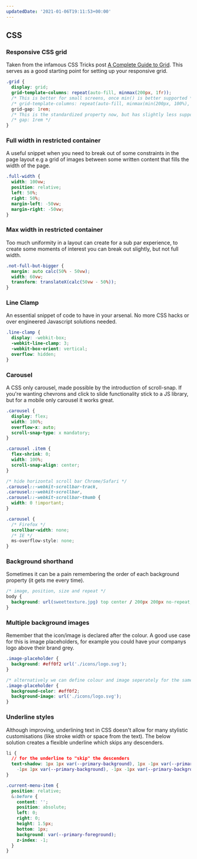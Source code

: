 ```yaml
---
updatedDate: '2021-01-06T19:11:53+00:00'
---
```

## CSS

### Responsive CSS grid

Taken from the infamous CSS Tricks post [A Complete Guide to Grid](https://css-tricks.com/snippets/css/complete-guide-grid/). This serves as a good starting point for setting up your responsive grid.

```css
.grid {
  display: grid;
  grid-template-columns: repeat(auto-fill, minmax(200px, 1fr));
  /* This is better for small screens, once min() is better supported */
  /* grid-template-columns: repeat(auto-fill, minmax(min(200px, 100%), 1fr)); */
  grid-gap: 1rem;
  /* This is the standardized property now, but has slightly less support */
  /* gap: 1rem */
}
```

### Full width in restricted container

A useful snippet when you need to break out of some constraints in the page layout e.g a grid of images between some written content that fills the width of the page.

```css
.full-width {
  width: 100vw;
  position: relative;
  left: 50%;
  right: 50%;
  margin-left: -50vw;
  margin-right: -50vw;
}
```

### Max width in restricted container

Too much uniformity in a layout can create for a sub par experience, to create some moments of interest you can break out slightly, but not full width.

```css
.not-full-but-bigger {
  margin: auto calc(50% - 50vw);
  width: 60vw;
  transform: translateX(calc(50vw - 50%));
}
```

### Line Clamp

An essential snippet of code to have in your arsenal. No more CSS hacks or over engineered Javascript solutions needed.

```css
.line-clamp {
  display: -webkit-box;
  -webkit-line-clamp: 3;
  -webkit-box-orient: vertical;
  overflow: hidden;
}
```

### Carousel

A CSS only carousel, made possible by the introduction of scroll-snap. If you're wanting chevrons and click to slide functionality stick to a JS library, but for a mobile only carousel it works great.

```css
.carousel {
  display: flex;
  width: 100%;
  overflow-x: auto;
  scroll-snap-type: x mandatory;
}

.carousel .item {
  flex-shrink: 0;
  width: 100%;
  scroll-snap-align: center;
}

/* hide horizontal scroll bar Chrome/Safari */
.carousel::-webkit-scrollbar-track,
.carousel::-webkit-scrollbar,
.carousel::-webkit-scrollbar-thumb {
  width: 0 !important;
}

.carousel {
  /* Firefox */
  scrollbar-width: none;
  /* IE */
  ms-overflow-style: none;
}
```

### Background shorthand

Sometimes it can be a pain remembering the order of each background property (it gets me every time).

```css
/* image, position, size and repeat */
body {
  background: url(sweettexture.jpg) top center / 200px 200px no-repeat;
}
```

### Multiple background images

Remember that the icon/image is declared after the colour. A good use case for this is image placeholders, for example you could have your companys logo above their brand grey.

```css
.image-placeholder {
  background: #eff0f2 url('./icons/logo.svg');
}

/* alternatively we can define colour and image seperately for the same effect */
.image-placeholder {
  background-color: #eff0f2;
  background-image: url('./icons/logo.svg');
}
```

### Underline styles

Although improving, underlining text in CSS doesn't allow for many stylistic customisations (like stroke width or space from the text). The below solution creates a flexible underline which skips any descenders.

```css
li {
  // for the underline to "skip" the descenders
  text-shadow: 1px 1px var(--primary-background), 1px -1px var(--primary-background),
    -1px 1px var(--primary-background), -1px -1px var(--primary-background);
}

.current-menu-item {
  position: relative;
  &:before {
    content: '';
    position: absolute;
    left: 0;
    right: 0;
    height: 1.5px;
    bottom: 1px;
    background: var(--primary-foreground);
    z-index: -1;
  }
}
```

